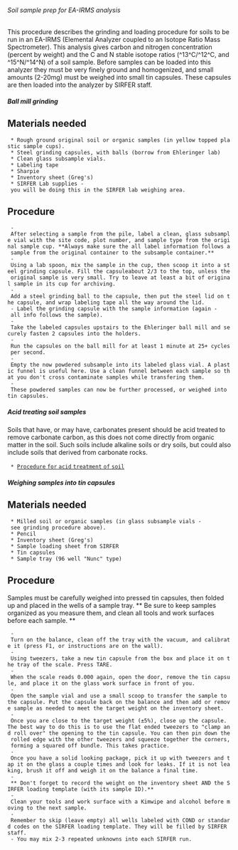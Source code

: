 ###### Soil sample prep for EA-IRMS analysis

This procedure describes the grinding and loading procedure for soils to
be run in an EA-IRMS (Elemental Analyzer coupled to an Isotope Ratio
Mass Spectrometer). This analysis gives carbon and nitrogen
concentration (percent by weight) and the C and N stable isotope ratios
(^13^C/^12^C, and ^15^N/^14^N) of a soil sample. Before samples can be
loaded into this analyzer they must be very finely ground and
homogenized, and small amounts (2-20mg) must be weighed into small tin
capsules. These capsules are then loaded into the analyzer by SIRFER
staff.

##### Ball mill grinding

Materials needed
----------------

` * Rough ground original soil or organic samples (in yellow topped plastic sample cups).`\
` * Steel grinding capsules, with balls (borrow from Ehleringer lab)`\
` * Clean glass subsample vials.`\
` * Labeling tape`\
` * Sharpie`\
` * Inventory sheet (Greg's)`\
` * SIRFER Lab supplies - you will be doing this in the SIRFER lab weighing area.`

Procedure
---------

` - After selecting a sample from the pile, label a clean, glass subsample vial with the site code, plot number, and sample type from the original sample cup. **Always make sure the all label information follows a sample from the original container to the subsample container.**`\
` - Using a lab spoon, mix the sample in the cup, then scoop it into a steel grinding capsule. Fill the capsuleabout 2/3 to the top, unless the original sample is very small. Try to leave at least a bit of original sample in its cup for archiving.`\
` - Add a steel grinding ball to the capsule, then put the steel lid on the capsule, and wrap labeling tape all the way around the lid. `\
` - Label the grinding capsule with the sample information (again - all info follows the sample).`\
` - Take the labeled capsules upstairs to the Ehleringer ball mill and securely fasten 2 capsules into the holders.`\
` - Run the capsules on the ball mill for at least 1 minute at 25+ cycles per second.`\
` - Empty the now powdered subsample into its labeled glass vial. A plastic funnel is useful here. Use a clean funnel between each sample so that you don't cross contaminate samples while transfering them.`\
` - These powdered samples can now be further processed, or weighed into tin capsules.`

##### Acid treating soil samples

Soils that have, or may have, carbonates present should be acid treated
to remove carbonate carbon, as this does not come directly from organic
matter in the soil. Such soils include alkaline soils or dry soils, but
could also include soils that derived from carbonate rocks.

` * `[`Procedure` `for` `acid` `treatment` `of`
`soil`](procedures:soilacidtreatment "wikilink")

##### Weighing samples into tin capsules

Materials needed
----------------

` * Milled soil or organic samples (in glass subsample vials - see grinding procedure above).`\
` * Pencil`\
` * Inventory sheet (Greg's)`\
` * Sample loading sheet from SIRFER`\
` * Tin capsules`\
` * Sample tray (96 well "Nunc" type)`

Procedure
---------

Samples must be carefully weighed into pressed tin capsules, then folded
up and placed in the wells of a sample tray. \*\* Be sure to keep
samples organized as you measure them, and clean all tools and work
surfaces before each sample. \*\*

` - Turn on the balance, clean off the tray with the vacuum, and calibrate it (press F1, or instructions are on the wall).`\
` - Using tweezers, take a new tin capsule from the box and place it on the tray of the scale. Press TARE.`\
` - When the scale reads 0.000 again, open the door, remove the tin capsule, and place it on the glass work surface in front of you.`\
` - Open the sample vial and use a small scoop to transfer the sample to the capsule. Put the capsule back on the balance and then add or remove sample as needed to meet the target weight on the inventory sheet.`\
` - Once you are close to the target weight (±5%), close up the capsule. The best way to do this is to use the flat ended tweezers to "clamp and roll over" the opening to the tin capsule. You can then pin down the rolled edge with the other tweezers and squeeze together the corners, forming a squared off bundle. This takes practice.`\
` - Once you have a solid looking package, pick it up with tweezers and tap it on the glass a couple times and look for leaks. If it is not leaking, brush it off and weigh it on the balance a final time.`\
` - ** Don't forget to record the weight on the inventory sheet AND the SIRFER loading template (with its sample ID).**`\
` - Clean your tools and work surface with a Kimwipe and alcohol before moving to the next sample.`\
` - Remember to skip (leave empty) all wells labeled with COND or standard codes on the SIRFER loading template. They will be filled by SIRFER staff.`\
` - You may mix 2-3 repeated unknowns into each SIRFER run.`
